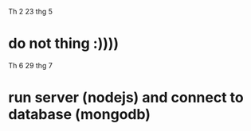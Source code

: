 Th 2 23 thg 5

# do not thing :))))

Th 6 29 thg 7 

# run server (nodejs) and connect to database (mongodb)
